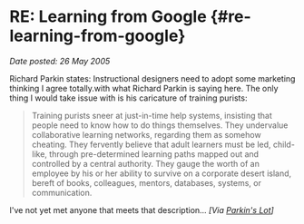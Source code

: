 # RE: Learning from Google {#re-learning-from-google}

_Date posted: 26 May 2005_

Richard Parkin states: Instructional designers need to adopt some marketing thinking I agree totally.with what Richard Parkin is saying here. The only thing I would take issue with is his caricature of training purists:

> Training purists sneer at just-in-time help systems, insisting that people need to know how to do things themselves. They undervalue collaborative learning networks, regarding them as somehow cheating. They fervently believe that adult learners must be led, child-like, through pre-determined learning paths mapped out and controlled by a central authority. They gauge the worth of an employee by his or her ability to survive on a corporate desert island, bereft of books, colleagues, mentors, databases, systems, or communication.

I've not yet met anyone that meets that description... _[Via [Parkin's Lot](http://parkinslot.blogspot.com/2005/05/learning-from-google.html)]_